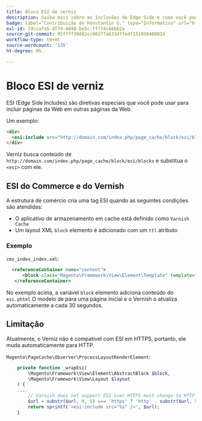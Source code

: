 ```yaml
---
title: Bloco ESI de verniz
description: Saiba mais sobre as Inclusões do Edge Side e como você pode usá-las para incorporar páginas da Web.
badge: label="Contribuição de Konstantin G." type="Informativo" url="https://github.com/goivvy" tooltip="Konstantin G."
exl-id: 7dccafa5-df79-4690-be5c-ff774c66bb2a
source-git-commit: 95ffff39d82cc9027fa633dffedf15193040802d
workflow-type: tm+mt
source-wordcount: '135'
ht-degree: 0%

---
```


# Bloco ESI de verniz

ESI (Edge Side Includes) são diretivas especiais que você pode usar para incluir páginas da Web em outras páginas da Web.

Um exemplo:

```html
<div>
  <esi:include src="http://domain.com/index.php/page_cache/block/esi/blocks"/>
</div>
```

Verniz busca conteúdo de `http://domain.com/index.php/page_cache/block/esi/blocks` e substitua o `<esi>` com ele.

## ESI do Commerce e do Vernish

A estrutura de comércio cria uma tag ESI quando as seguintes condições são atendidas:

- O aplicativo de armazenamento em cache está definido como `Varnish Cache`
- Um layout XML `block` elemento é adicionado com um `ttl` atributo

### Exemplo

`cms_index_index.xml`:

```xml
  <referenceContainer name="content">
      <block class="Magento\Framework\View\Element\Template" template="Magento_Paypal::esi.phtml" ttl="30"/>
   </referenceContainer>
```

No exemplo acima, a variável `block` elemento adiciona conteúdo do `esi.phtml` O modelo de para uma página inicial e o Vernish o atualiza automaticamente a cada 30 segundos.

## Limitação

Atualmente, o Verniz não é compatível com ESI em HTTPS, portanto, ele muda automaticamente para HTTP.

`Magento\PageCache\Observer\ProcessLayoutRenderElement`:

```php
    private function _wrapEsi(
        \Magento\Framework\View\Element\AbstractBlock $block,
        \Magento\Framework\View\Layout $layout
    ) {
    ....
        // Varnish does not support ESI over HTTPS must change to HTTP
        $url = substr($url, 0, 5) === 'https' ? 'http' . substr($url, 5) : $url;
        return sprintf('<esi:include src="%s" />', $url);
    }
```
